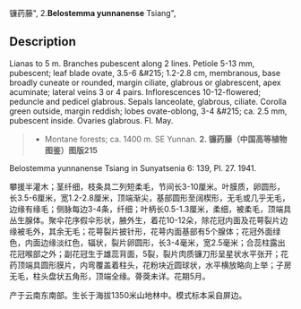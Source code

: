 镰药藤",
2.**Belostemma yunnanense** Tsiang",

## Description
Lianas to 5 m. Branches pubescent along 2 lines. Petiole 5-13 mm, pubescent; leaf blade ovate, 3.5-6 &amp;#215; 1.2-2.8 cm, membranous, base broadly cuneate or rounded, margin ciliate, glabrous or glabrescent, apex acuminate; lateral veins 3 or 4 pairs. Inflorescences 10-12-flowered; peduncle and pedicel glabrous. Sepals lanceolate, glabrous, ciliate. Corolla green outside, margin reddish; lobes ovate-oblong, 3-4 &amp;#215; ca. 2.5 mm, pubescent inside. Ovaries glabrous. Fl. May.

> * Montane forests; ca. 1400 m. SE Yunnan.
**2. 镰药藤（中国高等植物图鉴）图版215**

Belostemma yunnanense Tsiang in Sunyatsenia 6: 139, Pl. 27. 1941.

攀援半灌木；茎纤细，枝条具二列短柔毛，节间长3-10厘米。叶膜质，卵圆形，长3.5-6厘米，宽1.2-2.8厘米，顶端渐尖，基部圆形至阔楔形，无毛或几乎无毛，边缘有缘毛；侧脉每边3-4条，纤细；叶柄长0.5-1.3厘米，柔细，被柔毛，顶端具丛生腺体。聚伞花序假伞形状，腋外生，着花10-12朵，除花冠内面及花萼裂片边缘被毛外，其余无毛；花萼裂片披针形，花萼内面基部有5个腺体；花冠外面绿色，内面边缘淡红色，辐状，裂片卵圆形，长3-4毫米，宽2.5毫米；合蕊柱露出花冠喉部之外；副花冠生于雄蕊背面，5裂，裂片肉质镰刀形呈星状水平张开；花药顶端具圆形膜片，内弯覆盖着柱头，花粉块近圆球状，水平横放略向上举；子房无毛，柱头盘状五角形，顶端全缘。蓇葖未详。花期5月。

产于云南东南部。生长于海拔1350米山地林中。模式标本采自屏边。
